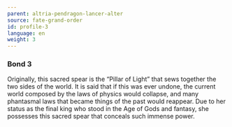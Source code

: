 ```yaml
---
parent: altria-pendragon-lancer-alter
source: fate-grand-order
id: profile-3
language: en
weight: 3
---
```


### Bond 3

Originally, this sacred spear is the “Pillar of Light” that sews together the two sides of the world.
It is said that if this was ever undone, the current world composed by the laws of physics would collapse, and many phantasmal laws that became things of the past would reappear.
Due to her status as the final king who stood in the Age of Gods and fantasy, she possesses this sacred spear that conceals such immense power.
